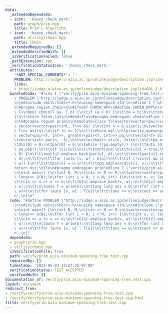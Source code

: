 ```yaml
---
data:
  _extendedDependsOn:
  - icon: ':heavy_check_mark:'
    path: graph/prim.hpp
    title: Prim's Algorithm
  - icon: ':heavy_check_mark:'
    path: utility/chmin.hpp
    title: Chmin
  _extendedRequiredBy: []
  _extendedVerifiedWith: []
  _isVerificationFailed: false
  _pathExtension: cpp
  _verificationStatusIcon: ':heavy_check_mark:'
  attributes:
    '*NOT_SPECIAL_COMMENTS*': ''
    PROBLEM: http://judge.u-aizu.ac.jp/onlinejudge/description.jsp?id=GRL_2_A
    links:
    - http://judge.u-aizu.ac.jp/onlinejudge/description.jsp?id=GRL_2_A
  bundledCode: "#line 1 \"verify/prim.aizu-minimum-spanning-tree.test.cpp\"\n#define\
    \ PROBLEM \"http://judge.u-aizu.ac.jp/onlinejudge/description.jsp?id=GRL_2_A\"\
    \n\n#include <bits/stdc++.h>\nusing namespace std;\n\n#line 1 \"utility/chmin.hpp\"\
    \n#pragma region chmin\n\n#ifndef CHMIN_HPP\n#define CHMIN_HPP\n\ntemplate<typename\
    \ T>\nbool chmin(T &a, T b) {\n\tif (a > b) {\n\t\ta = b;\n\t\treturn true;\n\t\
    }\n\treturn false;\n}\n\n#endif\n\n#pragma endregion chmin\n#line 2 \"graph/prim.hpp\"\
    \n\n#pragma region prim\n\ntemplate<class T>\nvector<vector<pair<int, T>>> prim(const\
    \ vector<vector<pair<int, T>>> &G) {\n\tint n = G.size();\n\tvector<vector<pair<int,\
    \ T>>> mst(n);\n\tif (n <= 1)\n\t\treturn mst;\n\tpriority_queue<pair<T, int>,\
    \ vector<pair<T, int>>, greater<pair<T, int>>> pq;\n\tvector<T> dis(n, numeric_limits<T>::max());\n\
    \tvector<int> par(n, -1);\n\tvector<bool> vis(n, false);\n\n\tpq.emplace(0, 0);\n\
    \tdis[0] = 0;\n\tpar[0] = 0;\n\twhile (!pq.empty()) {\n\t\tauto [d, u] = pq.top();\
    \ pq.pop();\n\t\tif (vis[u])\n\t\t\tcontinue;\n\t\tvis[u] = true;\n\t\tif (u !=\
    \ 0) {\n\t\t\tmst[u].emplace_back(par[u], d);\n\t\t\tmst[par[u]].emplace_back(u,\
    \ d);\n\t\t}\n\t\tfor (auto [v, w] : G[u])\n\t\t\tif (!vis[v] && chmin(dis[v],\
    \ w)) {\n\t\t\t\tpar[v] = u;\n\t\t\t\tpq.emplace(dis[v], v);\n\t\t\t}\n\t}\n\t\
    return mst;\n}\n\n#pragma endregion prim\n#line 7 \"verify/prim.aizu-minimum-spanning-tree.test.cpp\"\
    \n\nint main() {\n\tint N, M;\n\tcin >> N >> M;\n\tvector<vector<pair<int, long\
    \ long>>> G(N);\n\tfor (int i = 0; i < M; i++) {\n\t\tint u, v; long long w;\n\
    \t\tcin >> u >> v >> w;\n\t\tG[u].emplace_back(v, w);\n\t\tG[v].emplace_back(u,\
    \ w);\n\t}\n\tauto T = prim(G);\n\tlong long ans = 0;\n\tfor (int u = 0; u < N;\
    \ u++)\n\t\tfor (auto [v, w] : T[u])\n\t\t\tans += w;\n\tcout << ans / 2 << '\\\
    n';\n}\n"
  code: "#define PROBLEM \"http://judge.u-aizu.ac.jp/onlinejudge/description.jsp?id=GRL_2_A\"\
    \n\n#include <bits/stdc++.h>\nusing namespace std;\n\n#include \"graph/prim.hpp\"\
    \n\nint main() {\n\tint N, M;\n\tcin >> N >> M;\n\tvector<vector<pair<int, long\
    \ long>>> G(N);\n\tfor (int i = 0; i < M; i++) {\n\t\tint u, v; long long w;\n\
    \t\tcin >> u >> v >> w;\n\t\tG[u].emplace_back(v, w);\n\t\tG[v].emplace_back(u,\
    \ w);\n\t}\n\tauto T = prim(G);\n\tlong long ans = 0;\n\tfor (int u = 0; u < N;\
    \ u++)\n\t\tfor (auto [v, w] : T[u])\n\t\t\tans += w;\n\tcout << ans / 2 << '\\\
    n';\n}"
  dependsOn:
  - graph/prim.hpp
  - utility/chmin.hpp
  isVerificationFile: true
  path: verify/prim.aizu-minimum-spanning-tree.test.cpp
  requiredBy: []
  timestamp: '2022-05-03 13:27:25-07:00'
  verificationStatus: TEST_ACCEPTED
  verifiedWith: []
documentation_of: verify/prim.aizu-minimum-spanning-tree.test.cpp
layout: document
redirect_from:
- /verify/verify/prim.aizu-minimum-spanning-tree.test.cpp
- /verify/verify/prim.aizu-minimum-spanning-tree.test.cpp.html
title: verify/prim.aizu-minimum-spanning-tree.test.cpp
---
```

